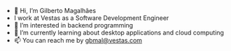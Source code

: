 - 👋 Hi, I’m Gilberto Magalhães
- I work at Vestas as a Software Development Engineer
- 👀 I’m interested in backend programming
- 🌱 I’m currently learning about desktop applications and cloud computing
- 📫 You can reach me by gbmal@vestas.com

<!---
gbmal1/gbmal1 is a ✨ special ✨ repository because its `README.md` (this file) appears on your GitHub profile.
You can click the Preview link to take a look at your changes.
--->
